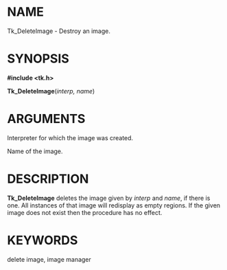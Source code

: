 # NAME

Tk_DeleteImage - Destroy an image.

# SYNOPSIS

**#include \<tk.h\>**

**Tk_DeleteImage**(*interp, name*)

# ARGUMENTS

Interpreter for which the image was created.

Name of the image.

# DESCRIPTION

**Tk_DeleteImage** deletes the image given by *interp* and *name*, if
there is one. All instances of that image will redisplay as empty
regions. If the given image does not exist then the procedure has no
effect.

# KEYWORDS

delete image, image manager

